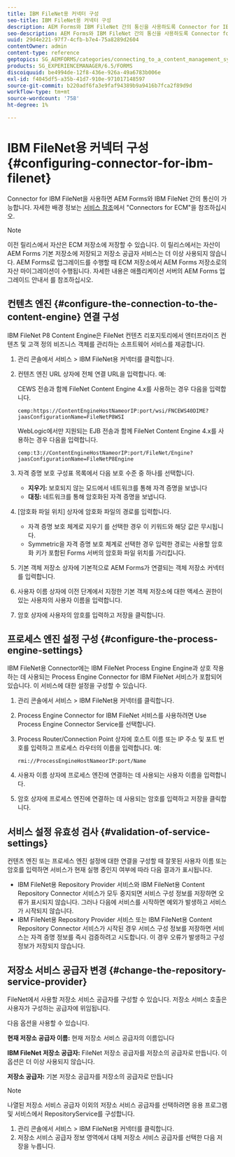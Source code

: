 ```yaml
---
title: IBM FileNet용 커넥터 구성
seo-title: IBM FileNet용 커넥터 구성
description: AEM Forms와 IBM FileNet 간의 통신을 사용하도록 Connector for IBM FileNet을 구성하는 방법을 알아봅니다.
seo-description: AEM Forms와 IBM FileNet 간의 통신을 사용하도록 Connector for IBM FileNet을 구성하는 방법을 알아봅니다.
uuid: 29d4e221-97f7-4cfb-b7e4-75a8289d2604
contentOwner: admin
content-type: reference
geptopics: SG_AEMFORMS/categories/connecting_to_a_content_management_system
products: SG_EXPERIENCEMANAGER/6.5/FORMS
discoiquuid: be4994de-12f8-436e-926a-49a6783b006e
exl-id: f4045df5-a35b-41d7-910e-971017148597
source-git-commit: b220adf6fa3e9faf94389b9a9416b7fca2f89d9d
workflow-type: tm+mt
source-wordcount: '758'
ht-degree: 1%

---
```


# IBM FileNet용 커넥터 구성 {#configuring-connector-for-ibm-filenet}

Connector for IBM FileNet을 사용하면 AEM Forms와 IBM FileNet 간의 통신이 가능합니다. 자세한 배경 정보는 [서비스 참조](https://www.adobe.com/go/learn_aemforms_services_63)에서 &quot;Connectors for ECM&quot;을 참조하십시오.

>[!NOTE]
>
>이전 릴리스에서 자산은 ECM 저장소에 저장할 수 있습니다. 이 릴리스에서는 자산이 AEM Forms 기본 저장소에 저장되고 저장소 공급자 서비스는 더 이상 사용되지 않습니다. AEM Forms로 업그레이드를 수행할 때 ECM 저장소에서 AEM Forms 저장소로의 자산 마이그레이션이 수행됩니다. 자세한 내용은 애플리케이션 서버의 AEM Forms 업그레이드 안내서 를 참조하십시오.

## 컨텐츠 엔진 {#configure-the-connection-to-the-content-engine} 연결 구성

IBM FileNet P8 Content Engine은 FileNet 컨텐츠 리포지토리에서 엔터프라이즈 컨텐츠 및 고객 정의 비즈니스 객체를 관리하는 소프트웨어 서비스를 제공합니다.

1. 관리 콘솔에서 서비스 > IBM FileNet용 커넥터를 클릭합니다.
1. 컨텐츠 엔진 URL 상자에 전체 연결 URL을 입력합니다. 예:

   CEWS 전송과 함께 FileNet Content Engine 4.x를 사용하는 경우 다음을 입력합니다.

   `cemp:https://ContentEngineHostNameorIP:port/wsi/FNCEWS40DIME?jaasConfigurationName=FileNetP8WSI`

   WebLogic에서만 지원되는 EJB 전송과 함께 FileNet Content Engine 4.x를 사용하는 경우 다음을 입력합니다.

   `cemp:t3://ContentEngineHostNameorIP:port/FileNet/Engine?jaasConfigurationName=FileNetP8Engine`

1. 자격 증명 보호 구성표 목록에서 다음 보호 수준 중 하나를 선택합니다.

   * **지우기:** 보호되지 않는 모드에서 네트워크를 통해 자격 증명을 보냅니다
   * **대칭:** 네트워크를 통해 암호화된 자격 증명을 보냅니다.

1. [암호화 파일 위치] 상자에 암호화 파일의 경로를 입력합니다.

   * 자격 증명 보호 체계로 지우기 를 선택한 경우 이 키워드와 해당 값은 무시됩니다.
   * Symmetric을 자격 증명 보호 체계로 선택한 경우 입력한 경로는 사용할 암호화 키가 포함된 Forms 서버의 암호화 파일 위치를 가리킵니다.

1. 기본 객체 저장소 상자에 기본적으로 AEM Forms가 연결되는 객체 저장소 커넥터를 입력합니다.
1. 사용자 이름 상자에 이전 단계에서 지정한 기본 객체 저장소에 대한 액세스 권한이 있는 사용자의 사용자 이름을 입력합니다.
1. 암호 상자에 사용자의 암호를 입력하고 저장을 클릭합니다.

## 프로세스 엔진 설정 구성 {#configure-the-process-engine-settings}

IBM FileNet용 Connector에는 IBM FileNet Process Engine Engine과 상호 작용하는 데 사용되는 Process Engine Connector for IBM FileNet 서비스가 포함되어 있습니다. 이 서비스에 대한 설정을 구성할 수 있습니다.

1. 관리 콘솔에서 서비스 > IBM FileNet용 커넥터를 클릭합니다.
1. Process Engine Connector for IBM FileNet 서비스를 사용하려면 Use Process Engine Connector Service를 선택합니다.
1. Process Router/Connection Point 상자에 호스트 이름 또는 IP 주소 및 포트 번호를 입력하고 프로세스 라우터의 이름을 입력합니다. 예:

   `rmi://ProcessEngineHostNameorIP:port/Name`

1. 사용자 이름 상자에 프로세스 엔진에 연결하는 데 사용되는 사용자 이름을 입력합니다.
1. 암호 상자에 프로세스 엔진에 연결하는 데 사용되는 암호를 입력하고 저장을 클릭합니다.

## 서비스 설정 유효성 검사 {#validation-of-service-settings}

컨텐츠 엔진 또는 프로세스 엔진 설정에 대한 연결을 구성할 때 잘못된 사용자 이름 또는 암호를 입력하면 서비스가 현재 실행 중인지 여부에 따라 다음 결과가 표시됩니다.

* IBM FileNet용 Repository Provider 서비스와 IBM FileNet용 Content Repository Connector 서비스가 모두 중지되면 서비스 구성 정보를 저장하면 오류가 표시되지 않습니다. 그러나 다음에 서비스를 시작하면 예외가 발생하고 서비스가 시작되지 않습니다.
* IBM FileNet용 Repository Provider 서비스 또는 IBM FileNet용 Content Repository Connector 서비스가 시작된 경우 서비스 구성 정보를 저장하면 서비스는 자격 증명 정보를 즉시 검증하려고 시도합니다. 이 경우 오류가 발생하고 구성 정보가 저장되지 않습니다.

## 저장소 서비스 공급자 변경 {#change-the-repository-service-provider}

FileNet에서 사용할 저장소 서비스 공급자를 구성할 수 있습니다. 저장소 서비스 호출은 사용자가 구성하는 공급자에 위임됩니다.

다음 옵션을 사용할 수 있습니다.

**현재 저장소 공급자 이름:** 현재 저장소 서비스 공급자의 이름입니다

**IBM FileNet 저장소 공급자:**  FileNet 저장소 공급자를 저장소의 공급자로 만듭니다. 이 옵션은 더 이상 사용되지 않습니다.

**저장소 공급자:** 기본 저장소 공급자를 저장소의 공급자로 만듭니다

>[!NOTE]
>
>나열된 저장소 서비스 공급자 이외의 저장소 서비스 공급자를 선택하려면 응용 프로그램 및 서비스에서 RepositoryService를 구성합니다.<!-- Fix broken link(See Managing Services) -->

1. 관리 콘솔에서 서비스 > IBM FileNet용 커넥터를 클릭합니다.
1. 저장소 서비스 공급자 정보 영역에서 대체 저장소 서비스 공급자를 선택한 다음 저장을 누릅니다.
